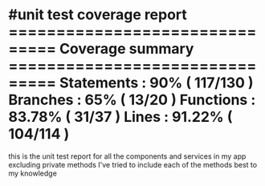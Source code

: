 #unit test coverage report
=============================== Coverage summary ===============================
Statements   : 90% ( 117/130 )
Branches     : 65% ( 13/20 )
Functions    : 83.78% ( 31/37 )
Lines        : 91.22% ( 104/114 )
================================================================================
this is the unit test report for all the components and services in my app excluding private methods I've tried to include each of the methods best to my knowledge 
